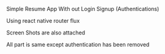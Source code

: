 
Simple Resume App With out Login Signup (Authentications)

Using react native router flux

Screen Shots are also attached 

All part is same except authentication has been removed